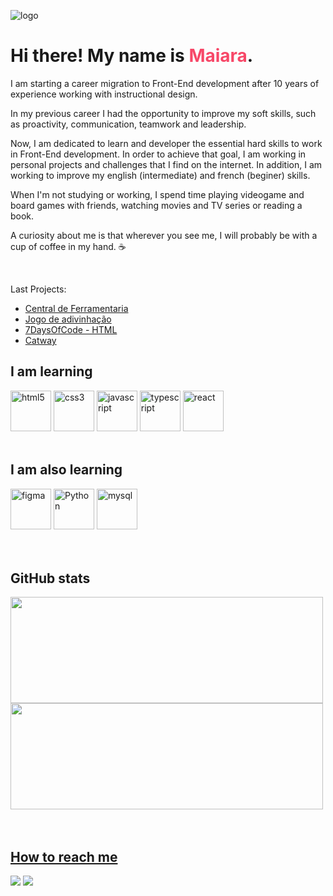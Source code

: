 ![logo](https://user-images.githubusercontent.com/101254285/175784839-a7c21ab2-efec-4a24-b369-05523f7c81fb.png)


 
<h1> Hi there! My name is <span style="color: #F74868;">Maiara</span>. </h1>

<p>I am starting a career migration to Front-End development after 10 years of experience working with instructional design.</p>

<p>In my previous career I had the opportunity to improve my soft skills, such as proactivity, communication,  teamwork and leadership. </p>

<p>Now, I am dedicated to learn and developer the essential hard skills to work in Front-End development. In order to achieve that goal, I am working in personal projects and challenges that I find on the internet. In addition, I am working to improve my english (intermediate) and french (beginer) skills.</p>

<p>When I'm not studying or working, I spend time playing videogame and board games with friends, watching movies and TV series or reading a book.</p>

<p>A curiosity about me is that wherever you see me, I will probably be with a cup of coffee in my hand. ☕</p>
<br>

<p>Last Projects:</p>
<ul>
<li><a href="https://github.com/Axemay/Central_de_Ferramentaria">Central de Ferramentaria</a></li>
 <li><a href="https://github.com/Axemay/Jogo-adivinhacao">Jogo de adivinhação</a></li>
 <li><a href="https://github.com/Axemay/7DaysOfCode-HTML/">7DaysOfCode - HTML</a></li>
 <li><a href="https://github.com/Axemay/Catway">Catway</a></li>
</ul>


<div>
  <h2>I am learning</h2>
  <img height="65px"  src="https://cdn.jsdelivr.net/gh/devicons/devicon/icons/html5/html5-original.svg" alt="html5" /> <img height="65px" src="https://cdn.jsdelivr.net/gh/devicons/devicon/icons/css3/css3-original.svg" alt="css3" /> <img height="65px" src="https://cdn.jsdelivr.net/gh/devicons/devicon/icons/javascript/javascript-plain.svg" alt="javascript"/> <img height="65px" src="https://cdn.jsdelivr.net/gh/devicons/devicon/icons/typescript/typescript-original.svg" alt="typescript"/>  <img height="65px" src="https://cdn.jsdelivr.net/gh/devicons/devicon/icons/react/react-original.svg" alt="react"/> 
</div>
<br>

<div>
  <h2> I am also learning</h2>
  <img  height="65px" src="https://cdn.jsdelivr.net/gh/devicons/devicon/icons/figma/figma-original.svg" alt="figma"/> <img height="65px" src="https://cdn.jsdelivr.net/gh/devicons/devicon/icons/python/python-original.svg" alt="Python"/> <img height="65px" src="https://cdn.jsdelivr.net/gh/devicons/devicon/icons/mysql/mysql-original.svg" alt="mysql"/>
</div>
<br><br>

<div>
 <h2> GitHub stats</h2>
  <a href="https://github.com/axemay">
  <img width="500em" height="170em" src="https://github-readme-stats.vercel.app/api?username=axemay&show_icons=true&theme=dracula&include_all_commits=true&count_private=true"/><img width="500em" height="170em" src="https://github-readme-stats.vercel.app/api/top-langs/?username=axemay&layout=compact&langs_count=16&theme=dracula&count_private=true"/>
</div>
<br><br> 

<div>
  <h2> How to reach me</h2>
  <a href="mailto:axemay@gmail.com"><img src="https://img.shields.io/badge/Gmail-D14836?style=for-the-badge&logo=gmail&logoColor=white" target="_blank"></a>
  <a href="https://www.linkedin.com/in/maiaramachado/" target="_blank"><img src="https://img.shields.io/badge/LinkedIn-0077B5?style=for-the-badge&logo=linkedin&logoColor=white" target="_blank"></a>
</div>
  
          
          



<!--
**Axemay/Axemay** is a ✨ _special_ ✨ repository because its `README.md` (this file) appears on your GitHub profile.

Here are some ideas to get you started:

- 🔭 I’m currently working on ...
- 🌱 I’m currently learning ...
- 👯 I’m looking to collaborate on ...
- 🤔 I’m looking for help with ...
- 💬 Ask me about ...
- 📫 How to reach me: ...
- 😄 Pronouns: She/Her
- ⚡ Fun fact: ...
-->

